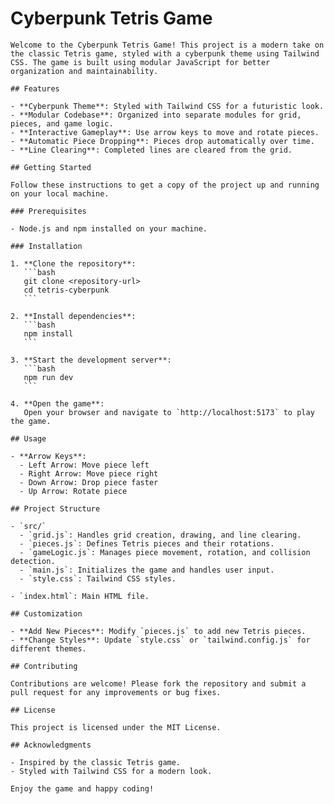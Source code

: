 # Cyberpunk Tetris Game

    Welcome to the Cyberpunk Tetris Game! This project is a modern take on the classic Tetris game, styled with a cyberpunk theme using Tailwind CSS. The game is built using modular JavaScript for better organization and maintainability.

    ## Features

    - **Cyberpunk Theme**: Styled with Tailwind CSS for a futuristic look.
    - **Modular Codebase**: Organized into separate modules for grid, pieces, and game logic.
    - **Interactive Gameplay**: Use arrow keys to move and rotate pieces.
    - **Automatic Piece Dropping**: Pieces drop automatically over time.
    - **Line Clearing**: Completed lines are cleared from the grid.

    ## Getting Started

    Follow these instructions to get a copy of the project up and running on your local machine.

    ### Prerequisites

    - Node.js and npm installed on your machine.

    ### Installation

    1. **Clone the repository**:
       ```bash
       git clone <repository-url>
       cd tetris-cyberpunk
       ```

    2. **Install dependencies**:
       ```bash
       npm install
       ```

    3. **Start the development server**:
       ```bash
       npm run dev
       ```

    4. **Open the game**:
       Open your browser and navigate to `http://localhost:5173` to play the game.

    ## Usage

    - **Arrow Keys**:
      - Left Arrow: Move piece left
      - Right Arrow: Move piece right
      - Down Arrow: Drop piece faster
      - Up Arrow: Rotate piece

    ## Project Structure

    - `src/`
      - `grid.js`: Handles grid creation, drawing, and line clearing.
      - `pieces.js`: Defines Tetris pieces and their rotations.
      - `gameLogic.js`: Manages piece movement, rotation, and collision detection.
      - `main.js`: Initializes the game and handles user input.
      - `style.css`: Tailwind CSS styles.

    - `index.html`: Main HTML file.

    ## Customization

    - **Add New Pieces**: Modify `pieces.js` to add new Tetris pieces.
    - **Change Styles**: Update `style.css` or `tailwind.config.js` for different themes.

    ## Contributing

    Contributions are welcome! Please fork the repository and submit a pull request for any improvements or bug fixes.

    ## License

    This project is licensed under the MIT License.

    ## Acknowledgments

    - Inspired by the classic Tetris game.
    - Styled with Tailwind CSS for a modern look.

    Enjoy the game and happy coding!
